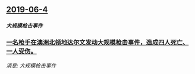 ## [2019-06-4](/news/2019/06/4/index.md)

##### 大规模枪击事件
### [一名枪手在澳洲北领地达尔文发动大规模枪击事件，造成四人死亡、一人受伤。 ](/news/2019/06/4/一名枪手在澳洲北领地达尔文发动大规模枪击事件-造成四人死亡-一人受伤.md)
_消息: 大规模枪击事件_

